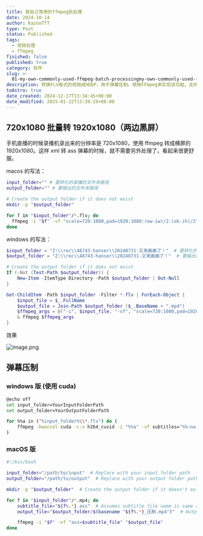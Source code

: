 ```yaml
---
title: 我自己常用的ffmpeg批处理
date: 2024-10-14
author: KazooTTT
type: Post
status: Published
tags:
  - 视频处理
  - ffmpeg
finished: false
published: true
category: 软件
slug: >-
  01-my-own-commonly-used-ffmpeg-batch-processingmy-own-commonly-used-ffmpeg-batching
description: 转换FLV格式的视频成HDDP，用于弹幕压制。使用FFmpeg来实现该功能，支持多个操作系统，如Windows和macOS。
toAstro: true
date_created: 2024-12-17T13:34:45+08:00
date_modified: 2025-01-22T13:39:19+08:00
---
```


## 720x1080 批量转 1920x1080（两边黑屏）

手机直播的时候录播机录出来的分辨率是 720x1080，使用 ffmpeg 转成横屏的 1920x1080。这样 xml 转 ass 弹幕的时候，就不需要另外处理了，看起来很更舒服。

macos 的写法：

```bash
input_folder="" # 要转化的录播的文件夹路径
output_folder="" # 要输出的文件夹路径

# Create the output folder if it does not exist
mkdir -p "$output_folder"

for f in "$input_folder"/*.flv; do
  ffmpeg -i "$f" -vf "scale=720:1080,pad=1920:1080:(ow-iw)/2:(oh-ih)/2" -c:a copy "$output_folder/$(basename "${f%.*}.mp4")"
done
```

windows 的写法：

```powershell
$input_folder = "Z:\\rec\\48743-hanser\\20240731-又来画画了！"  # 要转化的录播的文件夹路径
$output_folder = "Z:\\rec\\48743-hanser\\20240731-又来画画了！"  # 要输出的文件夹路径

# Create the output folder if it does not exist
If (-Not (Test-Path $output_folder)) {
    New-Item -ItemType Directory -Path $output_folder | Out-Null
}

Get-ChildItem -Path $input_folder -Filter *.flv | ForEach-Object {
    $input_file = $_.FullName
    $output_file = Join-Path $output_folder ($_.BaseName + ".mp4")
    $ffmpeg_args = @("-i", $input_file, "-vf", "scale=720:1080,pad=1920:1080:(ow-iw)/2:(oh-ih)/2", "-c:a", "copy", $output_file)
    & ffmpeg $ffmpeg_args
}
```

效果

![image.png](https://pictures.kazoottt.top/2024/10/20241014-20241014224347.png)

## 弹幕压制

### windows 版 (使用 cuda)

```bash
@echo off
set input_folder=YourInputFolderPath
set output_folder=YourOutputFolderPath

for %%a in ("%input_folder%\\*.flv") do (
    ffmpeg -hwaccel cuda -c:v h264_cuvid -i "%%a" -vf subtitles="%%~na.ass" -c:v h264_nvenc -b:v 6000k -c:a copy "%output_folder%\\%%~na_压制.mp4" -y
)
```

### macOS 版

```bash
#!/bin/bash

input_folder="/path/to/input"  # Replace with your input folder path
output_folder="/path/to/output"  # Replace with your output folder path

mkdir -p "$output_folder"  # Create the output folder if it doesn't exist

for f in "$input_folder"/*.mp4; do
    subtitle_file="${f%.*}.ass"  # Assumes subtitle file name is same as video file name but with .ass extension
    output_file="$output_folder/$(basename "${f%.*}_压制.mp4")"  # Output file name with _ass suffix

    ffmpeg -i "$f" -vf "ass=$subtitle_file" "$output_file"
done
```
